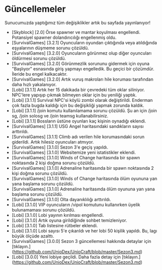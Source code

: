 # Güncellemeler
Sunucumuzda yaptığımız tüm değişiklikler artık bu sayfada yayınlanıyor!
- [Skyblock] [2.0] Örse spawner ve mantar koyulması engellendi. Potansiyel spawner dolandırıcılığı engellenmiş oldu. 
- [SurvivalGames] [3.2.1] Oyuncuların oyundan çıktığında veya atıldığında eşyalarının düşmeme sorunu çözüldü.
- [SurvivalGames] [3.2.0] Oyuncuların görünmez olup diğer oyuncuları öldürmesi sorunu çözüldü.
- [SurvivalGames] [3.2.0] Görünmezlik sorununu gidermek için oyuna "Başlıyor" esnasında giriş yapmayı engelledik. Bu geçici bir çözümdür. İleride bu engel kalkacaktır.
- [SurvivalGames] [3.2.0] Artık vuruş makroları hile koruması tarafından daha hızlı yakalanıyor.
- [Lobi] [3.1.1] Artık her 15 dakikada bir çevredeki tüm oklar siliniyor. NPC'lere yapışıp çıkmak bilmeyen oklar için bu yeniliği yaptık.
- [Lobi] [3.1.1] Survival NPC'si köylü zombi olarak değiştirildi. Enderman çok fazla bugda kaldığı için bu değişikliği yapmak zorunda kaldık.
- [Lobi] [3.1.1] /join komutu kullanılamama sorunu çözüldü. Şu an için /join sg, /join solosg ve /join teamsg kullanabilirsiniz.
- [Lobi] [3.1.1] Bossların üstüne oyunları kaç kişinin oynadığı eklendi.
- [SurvivalGames] [3.1.1] USG Angel haritasındaki sandıkların sayısı arttırıldı.
- [SurvivalGames] [3.1.1] Climb adı verilen hile korumasındaki sorun giderildi. Artık hilesiz oyuncuları atmıyor.
- [SurvivalGames] [3.1.0] Sezon 3'e geçiş yapıldı.
- [SurvivalGames] [3.1.0] Websitemize yeni istatistikler eklendi.
- [SurvivalGames] [3.1.0] Winds of Change haritasında bir spawn noktasında 2 kişi doğma sorunu çözüldü.
- [SurvivalGames] [3.1.0] Adrenaline haritasında bir spawn noktasında 2 kişi doğma sorunu çözüldü.
- [SurvivalGames] [3.1.0] Winds of Change haritasında ölüm oyununa yan yana başlama sorunu çözüldü.
- [SurvivalGames] [3.1.0] Adrenaline haritasında ölüm oyununa yan yana başlama sorunu çözüldü.
- [SurvivalGames] [3.1.0] Olta dayanıklılığı arttırıldı.
- [Lobi] [3.1.0] VIP oyuncuların /vipol komutunu kullanırken üyelik bulunamaması sorunu çözüldü.
- [Lobi] [3.1.0] Lobi yayının kırılması engellendi.
- [Lobi] [3.1.0] Artık oyuna girildiğinde sohbet temizleniyor.
- [Lobi] [3.1.0] Tab listesine rütbeler eklendi.
- [Lobi] [3.1.0] Lobi sayısı 5'e çıkarıldı ve her lobi 50 kişilik yapıldı. Bu, lagı büyük ölçüde azalttı.
- [SurvivalGames] [3.0.0] Sezon 3 güncellemesi hakkında detaylar için [tıklayın.] (https://github.com/UnioDex/UnioCraft/blob/master/Sezon3.md)
- [Lobi] [3.0.0] Yeni lobiye geçildi. Daha fazla detay için [tıklayın.] (https://github.com/UnioDex/UnioCraft/blob/master/Sezon3.md)
